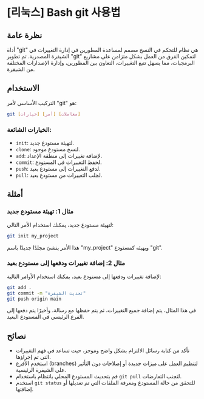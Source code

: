 # [리눅스] Bash git 사용법

## نظرة عامة
أداة "git" هي نظام للتحكم في النسخ مصمم لمساعدة المطورين في إدارة التغييرات في الشيفرة المصدرية. تم تطوير "git" لتمكين الفرق من العمل بشكل متزامن على مشاريع البرمجيات، مما يسهل تتبع التغييرات، التعاون بين المطورين، وإدارة الإصدارات المختلفة من الشيفرة.

## الاستخدام
التركيب الأساسي لأمر "git" هو:

```bash
git [خيارات] [أمر] [معاملات]
```

### الخيارات الشائعة:
- `init`: لتهيئة مستودع جديد.
- `clone`: لنسخ مستودع موجود.
- `add`: لإضافة تغييرات إلى منطقة الإعداد.
- `commit`: لحفظ التغييرات في المستودع.
- `push`: لدفع التغييرات إلى مستودع بعيد.
- `pull`: لجلب التغييرات من مستودع بعيد.

## أمثلة
### مثال 1: تهيئة مستودع جديد
لتهيئة مستودع جديد، يمكنك استخدام الأمر التالي:

```bash
git init my_project
```
هذا الأمر ينشئ مجلدًا جديدًا باسم "my_project" ويهيئه كمستودع "git".

### مثال 2: إضافة تغييرات ودفعها إلى مستودع بعيد
لإضافة تغييرات ودفعها إلى مستودع بعيد، يمكنك استخدام الأوامر التالية:

```bash
git add .
git commit -m "تحديث الشيفرة"
git push origin main
```
في هذا المثال، يتم إضافة جميع التغييرات، ثم يتم حفظها مع رسالة، وأخيرًا يتم دفعها إلى الفرع الرئيسي في المستودع البعيد.

## نصائح
- تأكد من كتابة رسائل الالتزام بشكل واضح وموجز، حيث تساعد في فهم التغييرات التي تم إجراؤها.
- استخدم الأفرع (branches) لتنظيم العمل على ميزات جديدة أو إصلاحات دون التأثير على الشيفرة الرئيسية.
- قم بتحديث المستودع المحلي بانتظام باستخدام `git pull` لتجنب التعارضات.
- استخدم `git status` للتحقق من حالة المستودع ومعرفة الملفات التي تم تعديلها أو إضافتها.